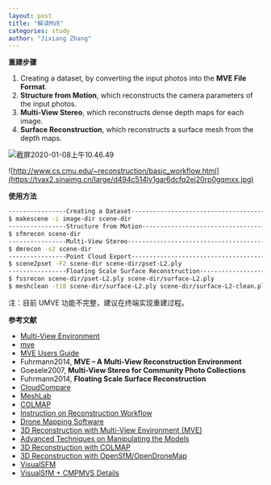 ```yaml
---
layout: post
title: "解读MVE"
categories: study
author: "Jixiang Zhang"
---
```


**重建步骤**

1. Creating a dataset, by converting the input photos into the **MVE File Format**.
2. **Structure from Motion**, which reconstructs the camera parameters of the input photos.
3. **Multi-View Stereo**, which reconstructs dense depth maps for each image.
4. **Surface Reconstruction**, which reconstructs a surface mesh from the depth maps.

![截屏2020-01-08上午10.46.49](https://tvax2.sinaimg.cn/large/d494c514gy1gaoymcmfnlj213w09sk6x.jpg)

![http://www.cs.cmu.edu/~reconstruction/basic_workflow.html](https://tvax2.sinaimg.cn/large/d494c514ly1gar6dcfq2ej20rp0gqmxx.jpg)

**使用方法**

```bash
----------------Creating a Dataset------------------------------------------
$ makescene -i image-dir scene-dir
----------------Structure from Motion---------------------------------------
$ sfmrecon scene-dir
----------------Multi-View Stereo-------------------------------------------
$ dmrecon -s2 scene-dir
----------------Point Cloud Export------------------------------------------
$ scene2pset -F2 scene-dir scene-dir/pset-L2.ply
----------------Floating Scale Surface Reconstruction-----------------------
$ fssrecon scene-dir/pset-L2.ply scene-dir/surface-L2.ply
$ meshclean -t10 scene-dir/surface-L2.ply scene-dir/surface-L2-clean.ply
```

注：目前 UMVE 功能不完整，建议在终端实现重建过程。

**参考文献**

- [Multi-View Environment](https://www.gcc.tu-darmstadt.de/home/proj/mve/)
- [mve](https://github.com/simonfuhrmann/mve)
- [MVE Users Guide](https://github.com/simonfuhrmann/mve/wiki/MVE-Users-Guide)
- Fuhrmann2014, **MVE – A Multi-View Reconstruction Environment**
- Goesele2007, **Multi-View Stereo for Community Photo Collections**
- Fuhrmann2014, **Floating Scale Surface Reconstruction**
- [CloudCompare](https://github.com/CloudCompare/CloudCompare)
- [MeshLab](http://www.meshlab.net/)
- [COLMAP](https://colmap.github.io/install.html)
- [Instruction on Reconstruction Workflow](http://www.cs.cmu.edu/~reconstruction/basic_workflow.html)
- [Drone Mapping Software](https://www.opendronemap.org/)
- [3D Reconstruction with Multi-View Environment (MVE)](http://www.cs.cmu.edu/~reconstruction/MVE.html)
- [Advanced Techniques on Manipulating the Models](http://www.cs.cmu.edu/~reconstruction/advanced.html)
- [3D Reconstruction with COLMAP](http://www.cs.cmu.edu/~reconstruction/colmap.html)
- [3D Reconstruction with OpenSfM/OpenDroneMap](http://www.cs.cmu.edu/~reconstruction/opendronemap.html)
- [VisualSFM](http://ccwu.me/vsfm/)
- [VisualSfM + CMPMVS Details](https://www.tanksandtemples.org/details/13/)